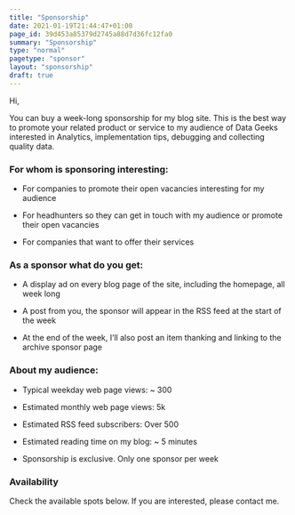 ```yaml
---
title: "Sponsorship"
date: 2021-01-19T21:44:47+01:00
page_id: 39d453a85379d2745a88d7d36fc12fa0
summary: "Sponsorship"
type: "normal"
pagetype: "sponsor"
layout: "sponsorship"
draft: true
---
```


Hi,

You can buy a week-long sponsorship for my blog site. This is the best way to promote your related product or service to my audience of Data Geeks interested in Analytics, implementation tips, debugging and collecting quality data.

### For whom is sponsoring interesting:

* For companies to promote their open vacancies interesting for my audience

* For headhunters so they can get in touch with my audience or promote their open vacancies

* For companies that want to offer their services


### As a sponsor what do you get:

* A display ad on every blog page of the site, including the homepage, all week long

* A post from you, the sponsor will appear in the RSS feed at the start of the week

* At the end of the week, I’ll also post an item thanking and linking to the archive sponsor page


### About my audience:

* Typical weekday web page views: ~ 300

* Estimated monthly web page views: 5k

* Estimated RSS feed subscribers: Over 500

* Estimated reading time on my blog: ~ 5 minutes

* Sponsorship is exclusive. Only one sponsor per week

### Availability

Check the available spots below. If you are interested, please contact me.

